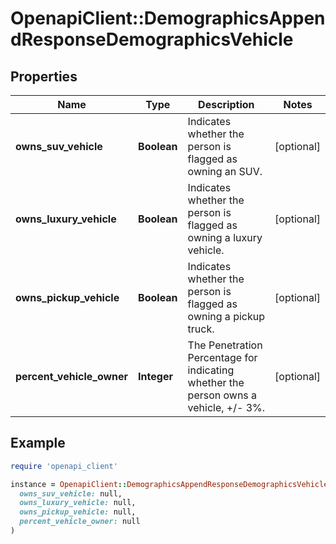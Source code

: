 # OpenapiClient::DemographicsAppendResponseDemographicsVehicle

## Properties

| Name | Type | Description | Notes |
| ---- | ---- | ----------- | ----- |
| **owns_suv_vehicle** | **Boolean** | Indicates whether the person is flagged as owning an SUV. | [optional] |
| **owns_luxury_vehicle** | **Boolean** | Indicates whether the person is flagged as owning a luxury vehicle. | [optional] |
| **owns_pickup_vehicle** | **Boolean** | Indicates whether the person is flagged as owning a pickup truck. | [optional] |
| **percent_vehicle_owner** | **Integer** | The Penetration Percentage for indicating whether the person owns a vehicle, +/- 3%. | [optional] |

## Example

```ruby
require 'openapi_client'

instance = OpenapiClient::DemographicsAppendResponseDemographicsVehicle.new(
  owns_suv_vehicle: null,
  owns_luxury_vehicle: null,
  owns_pickup_vehicle: null,
  percent_vehicle_owner: null
)
```

